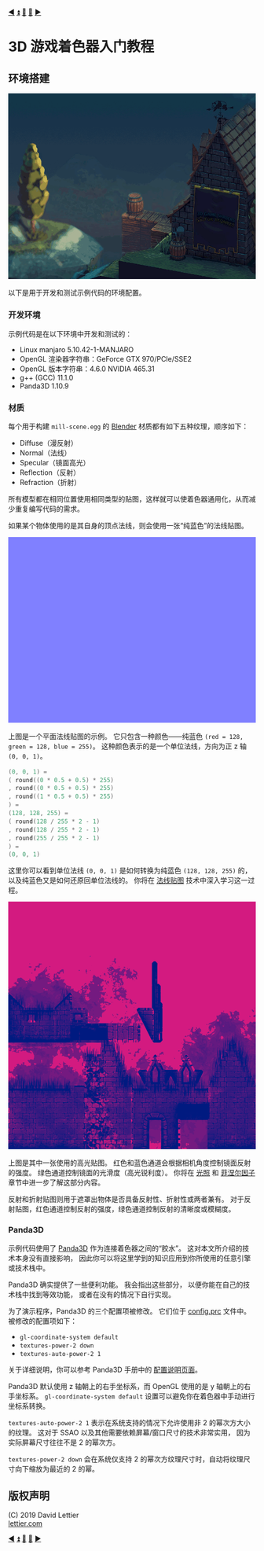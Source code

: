 [:arrow_backward:](gamma-correction.md)
[:arrow_double_up:](../README.md)
[:arrow_up_small:](#)
[:arrow_down_small:](#copyright)
[:arrow_forward:](building-the-demo.md)

# 3D 游戏着色器入门教程

## 环境搭建

<p align="center">
<img src="../resources/images/fYpIWNk.gif" alt="环境搭建" title="环境搭建">
</p>

以下是用于开发和测试示例代码的环境配置。

### 开发环境

示例代码是在以下环境中开发和测试的：

- Linux manjaro 5.10.42-1-MANJARO
- OpenGL 渲染器字符串：GeForce GTX 970/PCIe/SSE2
- OpenGL 版本字符串：4.6.0 NVIDIA 465.31
- g++ (GCC) 11.1.0
- Panda3D 1.10.9

### 材质

每个用于构建 `mill-scene.egg` 的 [Blender](https://blender.org) 材质都有如下五种纹理，顺序如下：

- Diffuse（漫反射）
- Normal（法线）
- Specular（镜面高光）
- Reflection（反射）
- Refraction（折射）

所有模型都在相同位置使用相同类型的贴图，这样就可以使着色器通用化，从而减少重复编写代码的需求。

如果某个物体使用的是其自身的顶点法线，则会使用一张“纯蓝色”的法线贴图。

<p align="center">
<img src="../resources/images/tFmKgoH.png" alt="平面法线贴图" title="平面法线贴图">
</p>

上图是一个平面法线贴图的示例。
它只包含一种颜色——纯蓝色 `(red = 128, green = 128, blue = 255)`。
这种颜色表示的是一个单位法线，方向为正 z 轴 `(0, 0, 1)`。

```c
(0, 0, 1) =
( round((0 * 0.5 + 0.5) * 255)
, round((0 * 0.5 + 0.5) * 255)
, round((1 * 0.5 + 0.5) * 255)
) =
(128, 128, 255) =
( round(128 / 255 * 2 - 1)
, round(128 / 255 * 2 - 1)
, round(255 / 255 * 2 - 1)
) =
(0, 0, 1)
```

这里你可以看到单位法线 `(0, 0, 1)` 是如何转换为纯蓝色 `(128, 128, 255)` 的，
以及纯蓝色又是如何还原回单位法线的。
你将在 [法线贴图](normal-mapping.md) 技术中深入学习这一过程。

<p align="center">
<img src="../resources/images/R9FgZKx.png" alt="高光贴图" title="高光贴图">
</p>

上图是其中一张使用的高光贴图。
红色和蓝色通道会根据相机角度控制镜面反射的强度。
绿色通道控制镜面的光滑度（高光锐利度）。
你将在 [光照](lighting.md) 和 [菲涅尔因子](fresnel-factor.md) 章节中进一步了解这部分内容。

反射和折射贴图则用于遮罩出物体是否具备反射性、折射性或两者兼有。
对于反射贴图，红色通道控制反射的强度，绿色通道控制反射的清晰度或模糊度。

### Panda3D

示例代码使用了 [Panda3D](https://www.panda3d.org/) 作为连接着色器之间的“胶水”。
这对本文所介绍的技术本身没有直接影响，
因此你可以将这里学到的知识应用到你所使用的任意引擎或技术栈中。

Panda3D 确实提供了一些便利功能。
我会指出这些部分，
以便你能在自己的技术栈中找到等效功能，
或者在没有的情况下自行实现。

为了演示程序，Panda3D 的三个配置项被修改。
它们位于 [config.prc](../demonstration/config.prc) 文件中。
被修改的配置项如下：

- `gl-coordinate-system default`
- `textures-power-2 down`
- `textures-auto-power-2 1`

关于详细说明，你可以参考 Panda3D 手册中的 [配置说明页面](http://www.panda3d.org/manual/?title=Configuring_Panda3D)。

Panda3D 默认使用 z 轴朝上的右手坐标系，而 OpenGL 使用的是 y 轴朝上的右手坐标系。
`gl-coordinate-system default` 设置可以避免你在着色器中手动进行坐标系转换。

`textures-auto-power-2 1` 表示在系统支持的情况下允许使用非 2 的幂次方大小的纹理。
这对于 SSAO 以及其他需要依赖屏幕/窗口尺寸的技术非常实用，
因为实际屏幕尺寸往往不是 2 的幂次方。

`textures-power-2 down` 会在系统仅支持 2 的幂次方纹理尺寸时，自动将纹理尺寸向下缩放为最近的 2 的幂。

## 版权声明

(C) 2019 David Lettier
<br>
[lettier.com](https://www.lettier.com)

[:arrow_backward:](gamma-correction.md)
[:arrow_double_up:](../README.md)
[:arrow_up_small:](#)
[:arrow_down_small:](#版权声明)
[:arrow_forward:](building-the-demo.md)
